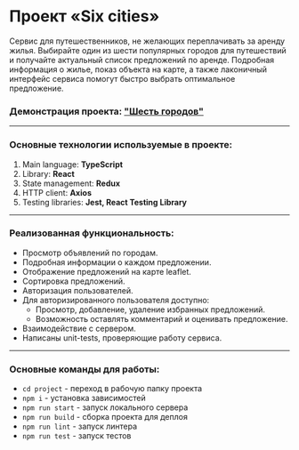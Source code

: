 # Проект «Six cities»

Сервис для путешественников, не желающих переплачивать за аренду жилья. Выбирайте один из шести популярных городов для путешествий и получайте актуальный список предложений по аренде. Подробная информация о жилье, показ объекта на карте, а также лаконичный интерфейс сервиса помогут быстро выбрать оптимальное предложение.

### Демонстрация проекта: ["Шесть городов"](https://six-cities-deploy.netlify.app/)

---

### Основные технологии используемые в проекте:
1. Main language: **TypeScript**
2. Library: **React**
3. State management: **Redux**
4. HTTP client: **Axios**
5. Testing libraries: **Jest, React Testing Library**

---

### Реализованная функциональность:
* Просмотр объявлений по городам.
* Подробная информации о каждом предложении.
* Отображение предложений на карте leaflet.
* Сортировка предложений.
* Авторизация пользователей.
* Для авторизированного пользователя доступно:
  * Просмотр, добавление, удаление избранных предложений.
  * Возможность оставлять комментарий и оценивать предложение.
* Взаимодействие с сервером.
* Написаны unit-tests, проверяющие работу сервиса.

---

### Основные команды для работы:
* `cd project` - переход в рабочую папку проекта
* `npm i` - установка зависимостей
* `npm run start` - запуск локального сервера
* `npm run build` - сборка проекта для деплоя
* `npm run lint` - запуск линтера
* `npm run test` - запуск тестов
